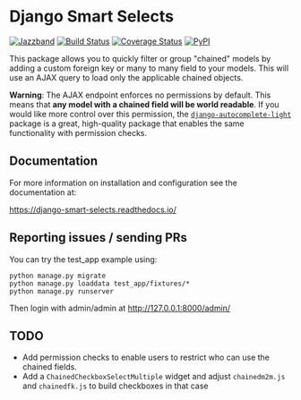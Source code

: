 # Django Smart Selects

[![Jazzband](https://jazzband.co/static/img/badge.svg)](https://jazzband.co/)
[![Build Status](https://github.com/jazzband/django-smart-selects/workflows/Test/badge.svg)](https://github.com/jazzband/django-smart-selects/actions)
[![Coverage Status](https://codecov.io/gh/jazzband/django-smart-selects/branch/master/graph/badge.svg)](https://codecov.io/gh/jazzband/django-smart-selects)
[![PyPI](https://img.shields.io/pypi/v/django-smart-selects.svg)](https://pypi.org/project/django-smart-selects/)

This package allows you to quickly filter or group "chained" models by adding a custom foreign key or many to many field to your models. This will use an AJAX query to load only the applicable chained objects.

**Warning**: The AJAX endpoint enforces no permissions by default.  This means that **any model with a chained field will be world readable**. If you would like more control over this permission, the [`django-autocomplete-light`](https://github.com/yourlabs/django-autocomplete-light) package is a great, high-quality package that enables the same functionality with permission checks.

## Documentation

For more information on installation and configuration see the documentation at:

https://django-smart-selects.readthedocs.io/

## Reporting issues / sending PRs

You can try the test_app example using:

```shell
python manage.py migrate
python manage.py loaddata test_app/fixtures/*
python manage.py runserver
```

Then login with admin/admin at http://127.0.0.1:8000/admin/


## TODO

* Add permission checks to enable users to restrict who can use the chained fields.
* Add a `ChainedCheckboxSelectMultiple` widget and adjust `chainedm2m.js` and `chainedfk.js` to build checkboxes in that case
